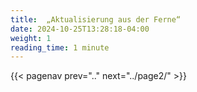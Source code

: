 ```yaml
---
title:  „Aktualisierung aus der Ferne“
date: 2024-10-25T13:28:18-04:00
weight: 1
reading_time: 1 minute
---
```



{{< pagenav prev=".." next="../page2/" >}}
